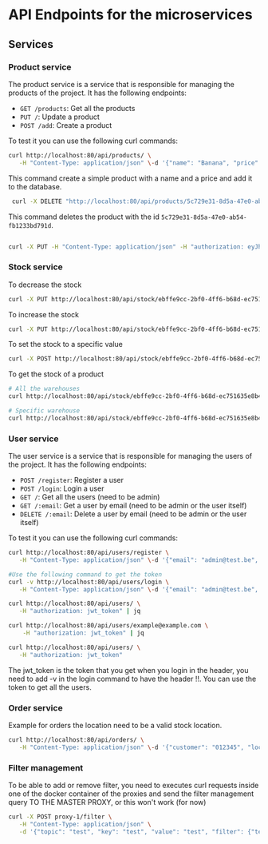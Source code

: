 # API Endpoints for the microservices

## Services

### Product service

The product service is a service that is responsible for managing the products of the project. It has the following endpoints:

- `GET /products`: Get all the products
- `PUT /`: Update a product
- `POST /add`: Create a product

To test it you can use the following curl commands:

```bash
curl http://localhost:80/api/products/ \
   -H "Content-Type: application/json" \-d '{"name": "Banana", "price": 5, "description": "Just a banana", "image": "https://plus.unsplash.com/premium_photo-1724250081106-4bb1be9bf950?w=900&auto=format&fit=crop&q=60&ixlib=rb-4.0.3&ixid=M3wxMjA3fDB8MHxzZWFyY2h8NXx8YmFuYW5hfGVufDB8fDB8fHww", "category": "Fruits"}'  -H "authorization:  eyJhbGciOiJIUzI1NiIsInR5cCI6IkpXVCJ9.eyJlbWFpbCI6ImFkbWluQHRlc3QuYmUiLCJyb2xlIjoiYWRtaW4iLCJpYXQiOjE3NDAzMDY1NDAsImV4cCI6MTc1NTg1ODU0MH0.q-ZZUj3Tphe6NEMOZAqtSGu1ziIxPjBaABpbZrCU2y0"
```
This command create a simple product with a name and a price and add it to the database.

```bash
 curl -X DELETE "http://localhost:80/api/products/5c729e31-8d5a-47e0-ab54-fb1233bd791d"
```
This command deletes the product with the id `5c729e31-8d5a-47e0-ab54-fb1233bd791d`.

```bash

curl -X PUT -H "Content-Type: application/json" -H "authorization: eyJhbGciOiJIUzI1NiIsInR5cCI6IkpXVCJ9.eyJlbWFpbCI6ImFkbWluQHRlc3QuYmUiLCJyb2xlIjoiYWRtaW4iLCJpYXQiOjE3Mzg1MDQ3MDQsImV4cCI6MTczODU5MTEwNH0.M_DAAIrxolnnrdfFHTB7i4_d-kpv_4enWYu3ga8I5Y4" -d '{"name": "Banana", "price": 5, "description": "Just a banana", "image": "https://plus.unsplash.com/premium_photo-1724250081106-4bb1be9bf950?w=900&auto=format&fit=crop&q=60&ixlib=rb-4.0.3&ixid=M3wxMjA3fDB8MHxzZWFyY2h8NXx8YmFuYW5hfGVufDB8fDB8fHww", "count": 20, "category": "Fruits"}' http://localhost:80/api/products/56678d6d-a002-40cf-a44f-41036003bbb2
```

### Stock service

To decrease the stock
```bash
curl -X PUT http://localhost:80/api/stock/ebffe9cc-2bf0-4ff6-b68d-ec751635e8b4/decrease -H "Content-Type: application/json" -d '{"count": 100, "warehouse": "charleroi-sud"}'
```

To increase the stock
```bash
curl -X PUT http://localhost:80/api/stock/ebffe9cc-2bf0-4ff6-b68d-ec751635e8b4/increase -H "Content-Type: application/json" -d '{"count": 100, "warehouse": "charleroi-sud"}' -H "authorization:  eyJhbGciOiJIUzI1NiIsInR5cCI6IkpXVCJ9.eyJlbWFpbCI6ImFkbWluQHRlc3QuYmUiLCJyb2xlIjoiYWRtaW4iLCJpYXQiOjE3NDAzMDY1NDAsImV4cCI6MTc1NTg1ODU0MH0.q-ZZUj3Tphe6NEMOZAqtSGu1ziIxPjBaABpbZrCU2y0"
```

To set the stock to a specific value
```bash
curl -X POST http://localhost:80/api/stock/ebffe9cc-2bf0-4ff6-b68d-ec751635e8b4 -H "Content-Type: application/json" -d '{"count": 200, "warehouse": "charleroi-sud"}' -H "authorization:  eyJhbGciOiJIUzI1NiIsInR5cCI6IkpXVCJ9.eyJlbWFpbCI6ImFkbWluQHRlc3QuYmUiLCJyb2xlIjoiYWRtaW4iLCJpYXQiOjE3NDAzMDY1NDAsImV4cCI6MTc1NTg1ODU0MH0.q-ZZUj3Tphe6NEMOZAqtSGu1ziIxPjBaABpbZrCU2y0"
```

To get the stock of a product
```bash
# All the warehouses
curl http://localhost:80/api/stock/ebffe9cc-2bf0-4ff6-b68d-ec751635e8b4

# Specific warehouse
curl http://localhost:80/api/stock/ebffe9cc-2bf0-4ff6-b68d-ec751635e8b4\?warehouse\=charleroi-sud
```


### User service

The user service is a service that is responsible for managing the users of the project. It has the following endpoints:

- `POST /register`: Register a user
- `POST /login`: Login a user
- `GET /`: Get all the users (need to be admin)
- `GET /:email`: Get a user by email (need to be admin or the user itself)
- `DELETE /:email`: Delete a user by email (need to be admin or the user itself)


To test it you can use the following curl commands:

```bash
curl http://localhost:80/api/users/register \
   -H "Content-Type: application/json" \-d '{"email": "admin@test.be", "password":"admin"}'

#Use the following command to get the token
curl -v http://localhost:80/api/users/login \
   -H "Content-Type: application/json" \-d '{"email": "admin@test.be", "password":"admin"}'

curl http://localhost:80/api/users/ \
   -H "authorization: jwt_token" | jq

curl http://localhost:80/api/users/example@example.com \
    -H "authorization: jwt_token" | jq

curl http://localhost:80/api/users/ \
   -H "authorization: jwt_token"
```

The jwt_token is the token that you get when you login in the header, you need to add -v in the login command to have the header !!. You can use the token to get all the users. 


### Order service

Example for orders the location need to be a valid stock location.
```bash
curl http://localhost:80/api/orders/ \
   -H "Content-Type: application/json" \-d '{"customer": "012345", "location": "louvain-west", "product": "456789", "count": "10"}'
```


### Filter management

To be able to add or remove filter, you need to executes curl requests
inside one of the docker container of the proxies and send the filter 
management query TO THE MASTER PROXY, or this won't work (for now)


```bash
curl -X POST proxy-1/filter \
   -H "Content-Type: application/json" \
   -d '{"topic": "test", "key": "test", "value": "test", "filter": {"test":"test"}}'
